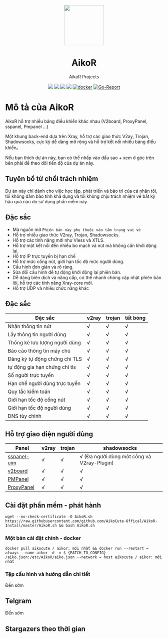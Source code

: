 <p align="center"><img src="https://avatars.githubusercontent.com/u/91626055?v=4" width="128" /></p>

<div align="center">

# AikoR
AikoR Projects

[![](https://img.shields.io/badge/Telegram-group-green?style=flat-square)](https://t.me/AikoXrayR)
[![](https://img.shields.io/badge/Telegram-channel-blue?style=flat-square)](https://t.me/AikoCute_Support)
[![](https://img.shields.io/github/downloads/github.com/AikoCute-Offical/AikoR/total.svg?style=flat-square)](https://github.com/AikoCute-Offical/AikoR/releases)
[![](https://img.shields.io/github/v/release/github.com/AikoCute-Offical/AikoR?style=flat-square)](https://github.com/AikoCute-Offical/AikoR/releases)
[![docker](https://img.shields.io/docker/v/aikocute/aikor?label=Docker%20image&sort=semver)](https://hub.docker.com/r/aikocute/aikor)
[![Go-Report](https://goreportcard.com/badge/github.com/AikoCute-Offical/AikoR?style=flat-square)](https://goreportcard.com/report/github.com/AikoCute-Offical/AikoR)
</div>

# Mô tả của AikoR
AikoR hỗ trợ nhiều bảng điều khiển khác nhau (V2board, ProxyPanel, sspanel, Pmpanel ...)

Một khung back-end dựa trên Xray, hỗ trợ các giao thức V2ay, Trojan, Shadowsocks, cực kỳ dễ dàng mở rộng và hỗ trợ kết nối nhiều bảng điều khiển。

Nếu bạn thích dự án này, bạn có thể nhấp vào dấu sao + xem ở góc trên bên phải để theo dõi tiến độ của dự án này.

## Tuyên bố từ chối trách nhiệm

Dự án này chỉ dành cho việc học tập, phát triển và bảo trì của cá nhân tôi, tôi không đảm bảo tính khả dụng và tôi không chịu trách nhiệm về bất kỳ hậu quả nào do sử dụng phần mềm này.

## Đặc sắc
* Mã nguồn mở `Phiên bản này phụ thuộc vào tâm trạng vui vẻ`
* Hỗ trợ nhiều giao thức V2ray, Trojan, Shadowsocks.
* Hỗ trợ các tính năng mới như Vless và XTLS.
* Hỗ trợ một kết nối đến nhiều bo mạch và nút mà không cần khởi động lại.
* Hỗ trợ IP trực tuyến bị hạn chế
* Hỗ trợ mức cổng nút, giới hạn tốc độ mức người dùng.
* Cấu hình đơn giản và rõ ràng.
* Sửa đổi cấu hình để tự động khởi động lại phiên bản.
* Dễ dàng biên dịch và nâng cấp, có thể nhanh chóng cập nhật phiên bản lõi, hỗ trợ các tính năng Xray-core mới.
* Hỗ trợ UDP và nhiều chức năng khác

## Đặc sắc

| Đặc sắc | v2ray | trojan | tất bóng |
| ------------------------------------------- | ----- | ------ | ----------- |
| Nhận thông tin nút | √ | √ | √ |
| Lấy thông tin người dùng | √ | √ | √ |
| Thống kê lưu lượng người dùng | √ | √ | √ |
| Báo cáo thông tin máy chủ | √ | √ | √ |
| Đăng ký tự động chứng chỉ TLS | √ | √ | √ |
| tự động gia hạn chứng chỉ tls | √ | √ | √ |
| Số người trực tuyến | √ | √ | √ |
| Hạn chế người dùng trực tuyến | √ | √ | √ |
| Quy tắc kiểm toán | √ | √ | √ |
| Giới hạn tốc độ cổng nút | √ | √ | √ |
| Giới hạn tốc độ người dùng | √ | √ | √ |
| DNS tùy chỉnh | √ | √ | √ |
## Hỗ trợ giao diện người dùng

| Panel                                                  | v2ray | trojan | shadowsocks                                 |
| ------------------------------------------------------ | ----- | ------ | ------------------------------------------- |
| [sspanel-uim](https://github.com/Anankke/SSPanel-Uim)  | √     | √      | √ (Đa người dùng một cổng và V2ray-Plugin) |
| [v2board](https://github.com/v2board/v2board)          | √     | √      | √                                           |
| [PMPanel](https://github.com/ByteInternetHK/PMPanel)   | √     | √      | √                                           |
| [ProxyPanel](https://github.com/ProxyPanel/ProxyPanel) | √     | √      | √   

## Cài đặt phần mềm - phát hành
``
wget --no-check-certificate -O AikoR.sh https://raw.githubusercontent.com/github.com/AikoCute-Offical/AikoR-Install/master/AikoR.sh && bash AikoR.sh
``
### Một bản cài đặt chính - docker
``
docker pull aikocute / aikor: mới nhất && docker run --restart = always --name aikor -d -v $ {PATCH_TO_CONFIG} /aiko.json:/etc/AikoR/aiko.json --network = host aikocute / aikor: mới nhất
``
### Tệp cấu hình và hướng dẫn chi tiết
Đến sớm
## Telgram

Đến sớm

## Stargazers theo thời gian